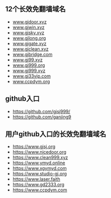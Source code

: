 ## 12个长效免翻墙域名
- www.gjdoor.xyz
- www.gjwin.xyz
- www.gjsky.xyz
- www.gjlong.org
- www.gjgate.xyz
- www.gjclean.xyz
- www.gjbridge.com
- www.gj99.xyz
- www.gj999.org
- www.gj999.xyz
- www.gj33vip.com
- www.ccpdym.org

## github入口
- https://github.com/gjsj999/
- https://github.com/ganjing9

## 用户github入口的长效免翻墙域名
- https://www.gjsj.org
- https://www.nicedoor.org
- https://www.clean999.xyz
- https://www.ymyd.online
- https://www.xgymyd.com
- https://www.studio-gj.org
- https://www.laser.faith
- https://www.gd2333.org
- https://www.ccpdym.com
